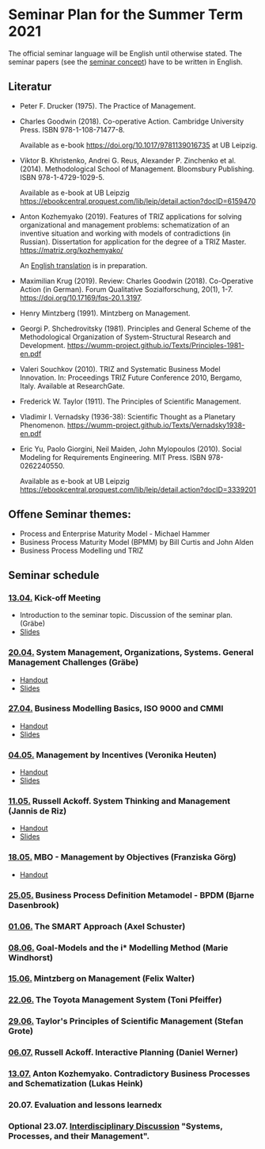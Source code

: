 # Seminar Plan for the Summer Term 2021

The official seminar language will be English until otherwise stated.  The
seminar papers (see the [seminar concept](Seminarconcept.pdf)) have to be
written in English.

## Literatur

* Peter F. Drucker (1975). The Practice of Management.

* Charles Goodwin (2018). Co-operative Action.  Cambridge University Press.
  ISBN 978-1-108-71477-8.
  
  Available as e-book <https://doi.org/10.1017/9781139016735> at UB Leipzig.

* Viktor B. Khristenko, Andrei G. Reus, Alexander P. Zinchenko et al. (2014).
  Methodological School of Management. Bloomsbury Publishing.  ISBN
  978-1-4729-1029-5.

  Available as e-book at UB Leipzig
  <https://ebookcentral.proquest.com/lib/leip/detail.action?docID=6159470>
  
* Anton Kozhemyako (2019). Features of TRIZ applications for solving
  organizational and management problems: schematization of an inventive
  situation and working with models of contradictions (in Russian).
  Dissertation for application for the degree of a TRIZ Master.
  <https://matriz.org/kozhemyako/>

  An [English translation](../Material) is in preparation.

* Maximilian Krug (2019). Review: Charles Goodwin (2018).
  Co-Operative Action (in German). Forum Qualitative Sozialforschung, 20(1),
  1-7.  <https://doi.org/10.17169/fqs-20.1.3197>.

* Henry Mintzberg (1991). Mintzberg on Management.
  
* Georgi P. Shchedrovitsky (1981). Principles and General Scheme of the
  Methodological Organization of System-Structural Research and Development.
  <https://wumm-project.github.io/Texts/Principles-1981-en.pdf>
  
* Valeri Souchkov (2010).  TRIZ and Systematic Business Model Innovation.  In:
  Proceedings TRIZ Future Conference 2010, Bergamo, Italy.  Available at
  ResearchGate.

* Frederick W. Taylor (1911).  The Principles of Scientific Management.

* Vladimir I. Vernadsky (1936-38): Scientific Thought as a Planetary
  Phenomenon.  <https://wumm-project.github.io/Texts/Vernadsky1938-en.pdf>
  
* Eric Yu, Paolo Giorgini, Neil Maiden, John Mylopoulos (2010).  Social
  Modeling for Requirements Engineering. MIT Press.  ISBN 978-0262240550.
  
  Available as e-book at UB Leipzig
  <https://ebookcentral.proquest.com/lib/leip/detail.action?docID=3339201>

## Offene Seminar themes:
* Process and Enterprise Maturity Model - Michael Hammer
* Business Process Maturity Model (BPMM) by Bill Curtis and John Alden
* Business Process Modelling und TRIZ

## Seminar schedule

### [13.04.](2021-04-13) Kick-off Meeting
* Introduction to the seminar topic. Discussion of the seminar plan. (Gräbe)
* [Slides](2021-04-13/Slides.pdf)

### [20.04.](2021-04-20) System Management, Organizations, Systems. General Management Challenges (Gräbe) 
* [Handout](2021-04-20/Handout.pdf)
* [Slides](2021-04-20/Slides.pdf)

### [27.04.](2021-04-27) Business Modelling Basics, ISO 9000 and CMMI 
* [Handout](2021-04-27/Handout.pdf)
* [Slides](2021-04-27/Slides.pdf)

### [04.05.](2021-05-04) Management by Incentives (Veronika Heuten)
* [Handout](2021-05-04/Handout.pdf)
* [Slides](2021-05-04/Slides.pdf)

### [11.05.](2021-05-11) Russell Ackoff. System Thinking and Management (Jannis de Riz)
* [Handout](2021-05-11/Handout.pdf)
* [Slides](2021-05-11/Slides.pdf)

### [18.05.](2021-05-18) MBO - Management by Objectives (Franziska Görg)
* [Handout](2021-05-18/Handout.pdf)

### [25.05.](2021-05-25) Business Process Definition Metamodel - BPDM (Bjarne Dasenbrook)

### [01.06.](2021-06-01) The SMART Approach (Axel Schuster)

### [08.06.](2021-06-08) Goal-Models and the i* Modelling Method (Marie Windhorst)

### [15.06.](2021-06-15) Mintzberg on Management (Felix Walter)

### [22.06.](2021-06-22) The Toyota Management System (Toni Pfeiffer)

### [29.06.](2021-06-29) Taylor's Principles of Scientific Management (Stefan Grote)

### [06.07.](2021-07-06) Russell Ackoff. Interactive Planning (Daniel Werner)

### [13.07.](2021-07-13) Anton Kozhemyako. Contradictory Business Processes and Schematization (Lukas Heink)

### 20.07. Evaluation and lessons learnedx

### Optional 23.07. [Interdisciplinary Discussion](http://www.dorfwiki.org/wiki.cgi?HansGertGraebe/LeipzigerGespraeche/2021-07-23) "Systems, Processes, and their Management".
